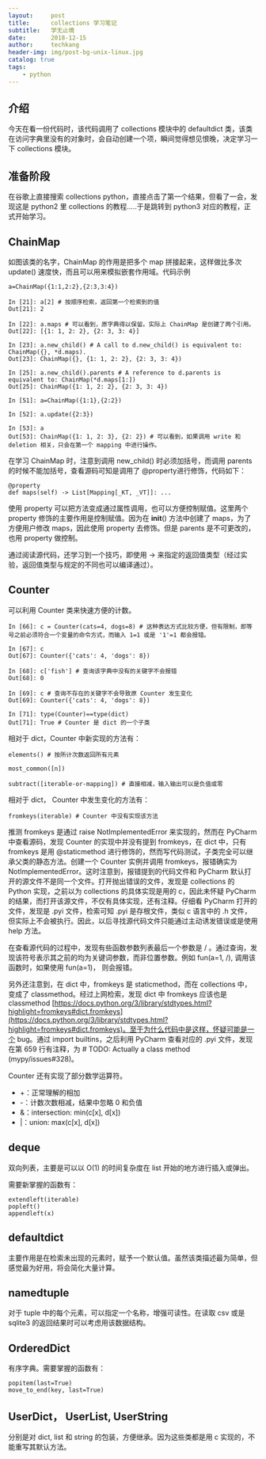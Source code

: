 ```yaml
---
layout:     post  
title:      collections 学习笔记    
subtitle:   学无止境    
date:       2018-12-15  
author:     techkang  
header-img: img/post-bg-unix-linux.jpg  
catalog: true  
tags:  
    - python    
---  
```


## 介绍

今天在看一份代码时，该代码调用了 collections 模块中的 defaultdict 类，该类在访问字典里没有的对象时，会自动创建一个项，瞬间觉得想见恨晚，决定学习一下 collections 模块。

## 准备阶段

在谷歌上直接搜索 collections python，直接点击了第一个结果，但看了一会，发现这是 python2 里 collections 的教程.....于是跳转到 python3 对应的教程，正式开始学习。

## ChainMap

如图该类的名字，ChainMap 的作用是把多个 map 拼接起来，这样做比多次 update() 速度快，而且可以用来模拟嵌套作用域。代码示例

    a=ChainMap({1:1,2:2},{2:3,3:4})

    In [21]: a[2] # 按顺序检索，返回第一个检索到的值
    Out[21]: 2

    In [22]: a.maps # 可以看到，原字典得以保留。实际上 ChainMap 是创建了两个引用。
    Out[22]: [{1: 1, 2: 2}, {2: 3, 3: 4}]

    In [23]: a.new_child() # A call to d.new_child() is equivalent to: ChainMap({}, *d.maps).
    Out[23]: ChainMap({}, {1: 1, 2: 2}, {2: 3, 3: 4})

    In [25]: a.new_child().parents # A reference to d.parents is equivalent to: ChainMap(*d.maps[1:])
    Out[25]: ChainMap({1: 1, 2: 2}, {2: 3, 3: 4})

    In [51]: a=ChainMap({1:1},{2:2})

    In [52]: a.update({2:3})

    In [53]: a
    Out[53]: ChainMap({1: 1, 2: 3}, {2: 2}) # 可以看到，如果调用 write 和 deletion 相关，只会在第一个 mapping 中进行操作。
    
在学习 ChainMap 时，注意到调用 new_child() 时必须加括号，而调用 parents 的时候不能加括号，查看源码可知是调用了 @property进行修饰，代码如下：

    @property
    def maps(self) -> List[Mapping[_KT, _VT]]: ...

使用 property 可以把方法变成通过属性调用，也可以方便控制赋值。这里两个 property 修饰的主要作用是控制赋值。因为在 __init__() 方法中创建了 maps，为了方便用户修改 maps，因此使用 property 去修饰。但是 parents 是不可更改的，也用 property 做控制。

通过阅读源代码，还学习到一个技巧，即使用 -> 来指定的返回值类型（经过实验，返回值类型与规定的不同也可以编译通过）。

## Counter

可以利用 Counter 类来快速方便的计数。

    In [66]: c = Counter(cats=4, dogs=8) # 这种表达方式比较方便，但有限制，即等号之前必须符合一个变量的命令方式，而输入 1=1 或是 '1'=1 都会报错。

    In [67]: c
    Out[67]: Counter({'cats': 4, 'dogs': 8})

    In [68]: c['fish'] # 查询该字典中没有的关键字不会报错
    Out[68]: 0

    In [69]: c # 查询不存在的关键字不会导致原 Counter 发生变化
    Out[69]: Counter({'cats': 4, 'dogs': 8})

    In [71]: type(Counter)==type(dict)
    Out[71]: True # Counter 是 dict 的一个子类

相对于 dict，Counter 中新实现的方法有：

    elements() # 按所计次数返回所有元素

    most_common([n])

    subtract([iterable-or-mapping]) # 直接相减，输入输出可以是负值或零

相对于 dict， Counter 中发生变化的方法有：

    fromkeys(iterable) # Counter 中没有实现该方法

推测 fromkeys 是通过 raise NotImplementedError 来实现的，然而在 PyCharm 中查看源码，发现 Counter 的实现中并没有提到 fromkeys，在 dict 中，只有 fromkeys 是用 @staticmethod 进行修饰的，然而写代码测试，子类完全可以继承父类的静态方法。创建一个 Counter 实例并调用 fromkeys，报错确实为 NotImplementedError。这时注意到，报错提到的代码文件和 PyCharm 默认打开的源文件不是同一个文件。打开抛出错误的文件，发现是 collections 的 Python 实现，之前以为 collections 的具体实现是用的 c，因此未怀疑 PyCharm 的结果，而打开该源文件，不仅有具体实现，还有注释。仔细看 PyCharm 打开的文件，发现是 .pyi 文件，检索可知 .pyi 是存根文件，类似 c 语言中的 .h 文件，但实际上不会被执行。因此，以后寻找源代码文件只能通过主动诱发错误或是使用 help 方法。

在查看源代码的过程中，发现有些函数参数列表最后一个参数是 / 。通过查询，发现该符号表示其之前的均为关键词参数，而非位置参数。例如 fun(a=1, /), 调用该函数时，如果使用 fun(a=1)， 则会报错。

另外还注意到，在 dict 中，fromkeys 是 staticmethod，而在 collections 中，变成了 classmethod。经过上网检索，发现 dict 中 fromkeys 应该也是 classmethod [https://docs.python.org/3/library/stdtypes.html?highlight=fromkeys#dict.fromkeys](https://docs.python.org/3/library/stdtypes.html?highlight=fromkeys#dict.fromkeys)。至于为什么代码中是这样，怀疑可能是一个 bug。通过 import builtins，之后利用 PyCharm 查看对应的 .pyi 文件，发现在第 659 行有注释，为 # TODO: Actually a class method (mypy/issues#328)。

Counter 还有实现了部分数学运算符。
- +：正常理解的相加
- -：计数次数相减，结果中忽略 0 和负值
- &：intersection:  min(c[x], d[x])
- |：union:  max(c[x], d[x])

## deque

双向列表，主要是可以以 O(1) 的时间复杂度在 list 开始的地方进行插入或弹出。

需要新掌握的函数有：

    extendleft(iterable)
    popleft()
    appendleft(x)

## defaultdict

主要作用是在检索未出现的元素时，赋予一个默认值。虽然该类描述最为简单，但感觉最为好用，将会简化大量计算。

## namedtuple

对于 tuple 中的每个元素，可以指定一个名称，增强可读性。在读取 csv 或是 sqlite3 的返回结果时可以考虑用该数据结构。

## OrderedDict

有序字典。需要掌握的函数有：

    popitem(last=True)
    move_to_end(key, last=True)

## UserDict， UserList, UserString

分别是对 dict, list 和 string 的包装，方便继承。因为这些类都是用 c 实现的，不能重写其默认方法。
